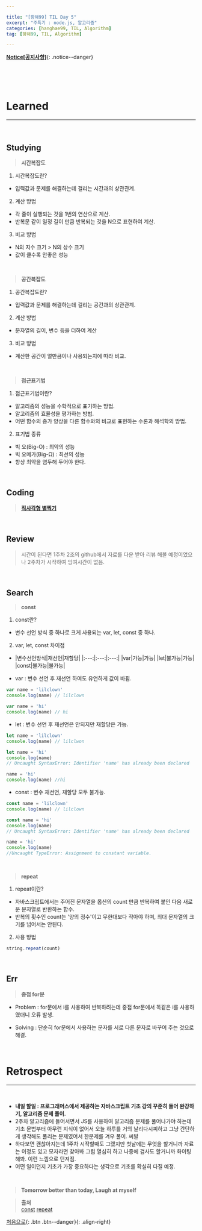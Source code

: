 ```yaml
---

title: "[항해99] TIL Day 5" 
excerpt: "주특기 : node.js, 알고리즘" 
categories: [hanghae99, TIL, Algorithm]
tag: [항해99, TIL, Algorithm] 

---
```


**[Notice[공지사항]](https://lilclown97.github.io/notice/Notice1/)**{: .notice--danger}

<br><br><br>

# Learned
-----

<br>

## Studying

> **시간복잡도**

1. 시간복잡도란?
- 입력값과 문제를 해결하는데 걸리는 시간과의 상관관계.

2. 계산 방법
- 각 줄이 실행되는 것을 1번의 연산으로 계산.
- 반복문 같이 일정 길이 만큼 반복되는 것을 N으로 표현하여 계산.

3. 비교 방법
- N의 지수 크기 > N의 상수 크기
- 값이 클수록 안좋은 성능

<br>

> **공간복잡도**

1. 공간복잡도란?
- 입력값과 문제를 해결하는데 걸리는 공간과의 상관관계.

2. 계산 방법
- 문자열의 길이, 변수 등을 더하여 계산

3. 비교 방법
- 계산한 공간이 얼만큼이나 사용되는지에 따라 비교.

<br>

> **점근표기법**

1. 점근표기법이란?
- 알고리즘의 성능을 수학적으로 표기하는 방법.
- 알고리즘의 효율성을 평가하는 방법.
- 어떤 함수의 증가 양상을 다른 함수와의 비교로 표현하는 수론과 해석학의 방법.

2. 표기법 종류
- 빅 오(Big-O) : 최악의 성능
- 빅 오메가(Big-Ω) : 최선의 성능
- 항상 최악을 염두해 두어야 한다.

<br>

## Coding

> **[직사각형 별찍기](https://github.com/lilclown97/hangheo99/tree/main/algorithm/%EC%A7%81%EC%82%AC%EA%B0%81%ED%98%95%20%EB%B3%84%EC%B0%8D%EA%B8%B0)**

<br>

## Review

> 시간이 된다면 1주차 2조의 github에서 자료를 다운 받아 리뷰 해볼 예정이었으나 2주차가 시작하여 잉여시간이 없음.

<br>

## Search

> **const** 

1. const란?
- 변수 선언 방식 중 하나로 크게 사용되는 var, let, const 중 하나.

2. var, let, const 차이점
- |변수선언방식|재선언|재할당|
|:---:|:---:|:---:|
|var|가능|가능|
|let|불가능|가능|
|const|불가능|불가능|

- var : 변수 선언 후 재선언 하여도 유연하게 값이 바뀜.

```javascript
var name = 'lilclown'
console.log(name) // lilclown

var name = 'hi'
console.log(name) // hi
```

- let : 변수 선언 후 재선언은 안되지만 재할당은 가능.

```javascript
let name = 'lilclown'
console.log(name) // lilclwon

let name = 'hi'
console.log(name) 
// Uncaught SyntaxError: Identifier 'name' has already been declared

name = 'hi'
console.log(name) //hi
```

- const : 변수 재선언, 재할당 모두 불가능.

```javascript
const name = 'lilclown'
console.log(name) // lilclown

const name = 'hi'
console.log(name) 
// Uncaught SyntaxError: Identifier 'name' has already been declared

name = 'hi'
console.log(name) 
//Uncaught TypeError: Assignment to constant variable.
```

<br>

> **repeat**

1. repeat이란?
- 자바스크립트에서는 주어진 문자열을 옵션의 count 만큼 반복하여 붙인 다음 새로운 문자열로 반환하는 함수.
- 반복의 횟수인 count는 '양의 정수'이고 무한대보다 작아야 하며, 최대 문자열의 크기를 넘어서는 안된다.

2. 사용 방법

```javascript
string.repeat(count)
```

<br>

## Err

> **중첩 for문**

- Problem : for문에서 i를 사용하여 반복하려는데 중접 for문에서 똑같은 i를 사용하였더니 오류 발생.

- Solving : 단순히 for문에서 사용하는 문자를 서로 다른 문자로 바꾸어 주는 것으로 해결.

<br>

# Retrospect
-----

<br>

- **내일 할일 : 프로그래머스에서 제공하는 자바스크립트 기초 강의 꾸준히 들어 완강하기, 알고리즘 문제 풀이.**
- 2주차 알고리즘에 들어서면서 JS를 사용하여 알고리즘 문제를 풀어나가야 하는데 기초 문법부터 아무런 지식이 없어서 오늘 하루를 거의 날리다시피하고 그냥 간단하게 생각해도 풀리는 문제였어서 한문제를 겨우 풀이. 씨발
- 하다보면 괜찮아지는데 1주차 시작할때도 그랬지만 첫날에는 무엇을 할거니까 자료는 이정도 있고 모자라면 찾아봐 그럼 열심히 하고 나중에 검사도 할거니까 화이팅 해봐. 이런 느낌으로 던져짐.
- 어떤 일이던지 기초가 가장 중요하다는 생각으로 기초를 확실히 다질 예정.

<br>

> **Tomorrow better than today, Laugh at myself**

> **출처**<br>
> [const](https://velog.io/@bathingape/JavaScript-var-let-const-%EC%B0%A8%EC%9D%B4%EC%A0%90)
> [repeat](https://redcow77.tistory.com/629)

[처음으로](#){: .btn .btn--danger}{: .align-right}